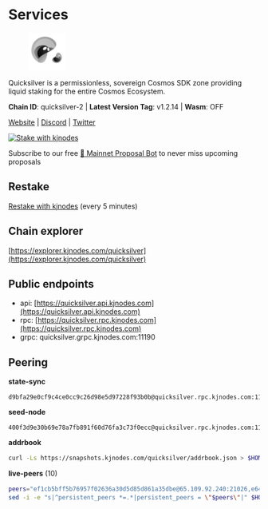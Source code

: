 # Services

<figure><img src="https://raw.githubusercontent.com/kj89/cosmos-images/main/logos/quicksilver.png" alt=""><figcaption></figcaption></figure>

Quicksilver is a permissionless, sovereign Cosmos SDK zone providing liquid staking for the entire Cosmos Ecosystem.

**Chain ID**: quicksilver-2 | **Latest Version Tag**: v1.2.14 | **Wasm**: OFF

[Website](https://quicksilver.zone) | [Discord](https://discord.gg/quicksilverprotocol) | [Twitter](https://twitter.com/quicksilverzone)

[![Stake with kjnodes](https://i.ibb.co/cr44Q8j/button-stake-with-kjnodes.png)](https://restake.app/quicksilver/quickvaloper1fqfgpwdngmmay6ah7mg9y4k7ayykpzu6l3ht2m)

Subscribe to our free [🤖 Mainnet Proposal Bot](https://t.me/kjnodes_proposal_bot) to never miss upcoming proposals

## Restake

[Restake with kjnodes](https://restake.app/quicksilver/quickvaloper1fqfgpwdngmmay6ah7mg9y4k7ayykpzu6l3ht2m) (every 5 minutes)
## Chain explorer
[https://explorer.kjnodes.com/quicksilver](https://explorer.kjnodes.com/quicksilver)

## Public endpoints

* api: [https://quicksilver.api.kjnodes.com](https://quicksilver.api.kjnodes.com)
* rpc: [https://quicksilver.rpc.kjnodes.com](https://quicksilver.rpc.kjnodes.com)
* grpc: quicksilver.grpc.kjnodes.com:11190

## Peering

**state-sync**

```text
d9bfa29e0cf9c4ce0cc9c26d98e5d97228f93b0b@quicksilver.rpc.kjnodes.com:11156
```

**seed-node**

```text
400f3d9e30b69e78a7fb891f60d76fa3c73f0ecc@quicksilver.rpc.kjnodes.com:11159
```

**addrbook**
```bash
curl -Ls https://snapshots.kjnodes.com/quicksilver/addrbook.json > $HOME/.quicksilverd/config/addrbook.json
```

**live-peers** (10)
```bash
peers="ef1cb5bff5b76957f02636a30d5d85d861a35dbe@65.109.92.240:21026,e64a4e480a2971c339fa06a58293e8e060082ad5@185.16.36.134:26656,50a40c5aba326798ea9520ac0a1207e22a540a0e@95.214.55.100:26556,e1a24aaba30a8ff21e52fed92b96b36156b52e80@51.161.208.88:26656,71b753819eb653e99e6a825b80af20ca9bccb087@135.125.163.63:24666,fb1e7a989ff78f0bdd7828dc3ade95dcd67cd5d0@65.109.116.151:15656,be4ff5b09936e32d9a4f87f5a5118973160d58f2@78.47.214.204:26656,914bed178748772d7578d119cb2dc89d5076b9f4@135.181.223.115:2390,ae353518e6009eb48d80ccf6a006a9644e9dd309@146.19.24.101:26656,d9bfa29e0cf9c4ce0cc9c26d98e5d97228f93b0b@65.109.88.38:11156"
sed -i -e "s|^persistent_peers *=.*|persistent_peers = \"$peers\"|" $HOME/.quicksilverd/config/config.toml
```
